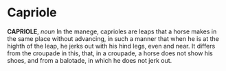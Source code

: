 # Capriole

**CAPRIOLE**, _noun_ In the manege, caprioles are leaps that a horse makes in the same place without advancing, in such a manner that when he is at the highth of the leap, he jerks out with his hind legs, even and near. It differs from the croupade in this, that, in a croupade, a horse does not show his shoes, and from a balotade, in which he does not jerk out.